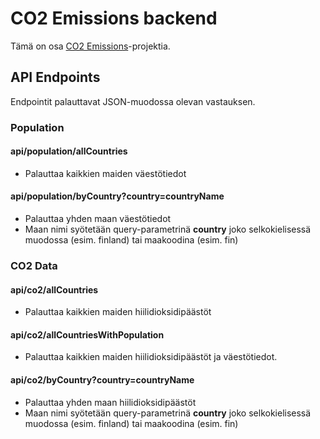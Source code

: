 # CO2 Emissions backend

Tämä on osa [CO2 Emissions](https://github.com/jacker92/CO2_Emissions)-projektia.

## API Endpoints

Endpointit palauttavat JSON-muodossa olevan vastauksen.

### Population

#### api/population/allCountries
- Palauttaa kaikkien maiden väestötiedot

#### api/population/byCountry?country=countryName
- Palauttaa yhden maan väestötiedot
- Maan nimi syötetään query-parametrinä **country** joko selkokielisessä muodossa (esim. finland) tai maakoodina (esim. fin)
  
### CO2 Data

#### api/co2/allCountries
- Palauttaa kaikkien maiden hiilidioksidipäästöt

#### api/co2/allCountriesWithPopulation
- Palauttaa kaikkien maiden hiilidioksidipäästöt ja väestötiedot.

#### api/co2/byCountry?country=countryName
- Palauttaa yhden maan hiilidioksidipäästöt
- Maan nimi syötetään query-parametrinä **country** joko selkokielisessä muodossa (esim. finland) tai maakoodina (esim. fin)
